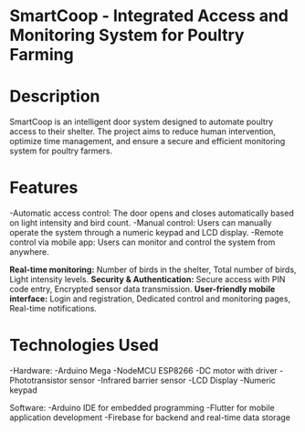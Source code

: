 # SmartCoop - Integrated Access and Monitoring System for Poultry Farming

# Description

SmartCoop is an intelligent door system designed to automate poultry access to their shelter. The project aims to reduce human intervention, optimize time management, and ensure a secure and efficient monitoring system for poultry farmers.

# Features

-Automatic access control: The door opens and closes automatically based on light intensity and bird count.
-Manual control: Users can manually operate the system through a numeric keypad and LCD display.
-Remote control via mobile app: Users can monitor and control the system from anywhere.

**Real-time monitoring:** Number of birds in the shelter, Total number of birds, Light intensity levels.
**Security & Authentication:** Secure access with PIN code entry, Encrypted sensor data transmission.
**User-friendly mobile interface:** Login and registration, Dedicated control and monitoring pages, Real-time notifications.


# Technologies Used

-Hardware:
        -Arduino Mega
        -NodeMCU ESP8266
        -DC motor with driver
        -Phototransistor sensor
        -Infrared barrier sensor
        -LCD Display
        -Numeric keypad

Software:
        -Arduino IDE for embedded programming
        -Flutter for mobile application development
        -Firebase for backend and real-time data storage
